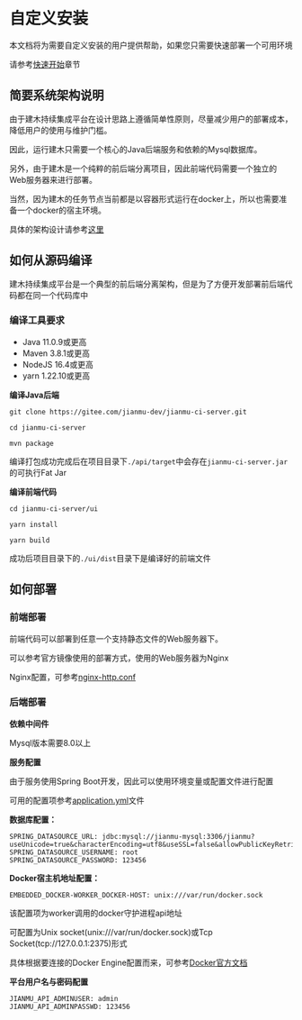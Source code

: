 # 自定义安装

本文档将为需要自定义安装的用户提供帮助，如果您只需要快速部署一个可用环境

请参考[快速开始](quick-start.md)章节

## 简要系统架构说明

由于建木持续集成平台在设计思路上遵循简单性原则，尽量减少用户的部署成本，降低用户的使用与维护门槛。

因此，运行建木只需要一个核心的Java后端服务和依赖的Mysql数据库。

另外，由于建木是一个纯粹的前后端分离项目，因此前端代码需要一个独立的Web服务器来进行部署。

当然，因为建木的任务节点当前都是以容器形式运行在docker上，所以也需要准备一个docker的宿主环境。

具体的架构设计请参考[这里](https://gitee.com/jianmu-dev/jianmu-architecture-as-code)

## 如何从源码编译

建木持续集成平台是一个典型的前后端分离架构，但是为了方便开发部署前后端代码都在同一个代码库中

### 编译工具要求
* Java 11.0.9或更高
* Maven 3.8.1或更高
* NodeJS 16.4或更高
* yarn 1.22.10或更高

**编译Java后端**

```
git clone https://gitee.com/jianmu-dev/jianmu-ci-server.git

cd jianmu-ci-server

mvn package
```
编译打包成功完成后在项目目录下`./api/target`中会存在`jianmu-ci-server.jar`的可执行Fat Jar

**编译前端代码**
```
cd jianmu-ci-server/ui

yarn install

yarn build
```
成功后项目目录下的`./ui/dist`目录下是编译好的前端文件

## 如何部署

### 前端部署  

前端代码可以部署到任意一个支持静态文件的Web服务器下。

可以参考官方镜像使用的部署方式，使用的Web服务器为Nginx

Nginx配置，可参考[nginx-http.conf](https://gitee.com/jianmu-dev/jianmu-ui-image/blob/master/nginx-http.conf)

### 后端部署

**依赖中间件**

Mysql版本需要8.0以上

**服务配置**

由于服务使用Spring Boot开发，因此可以使用环境变量或配置文件进行配置

可用的配置项参考[application.yml](https://gitee.com/jianmu-dev/jianmu-main/blob/master/api/src/main/resources/application.yml)文件

**数据库配置：**
```
SPRING_DATASOURCE_URL: jdbc:mysql://jianmu-mysql:3306/jianmu?useUnicode=true&characterEncoding=utf8&useSSL=false&allowPublicKeyRetrieval=true
SPRING_DATASOURCE_USERNAME: root
SPRING_DATASOURCE_PASSWORD: 123456
```
**Docker宿主机地址配置：**
```
EMBEDDED_DOCKER-WORKER_DOCKER-HOST: unix:///var/run/docker.sock
```
该配置项为worker调用的docker守护进程api地址

可配置为Unix socket(unix:///var/run/docker.sock)或Tcp Socket(tcp://127.0.0.1:2375)形式

具体根据要连接的Docker Engine配置而来，可参考[Docker官方文档](https://docs.docker.com/config/daemon/)

**平台用户名与密码配置**

```
JIANMU_API_ADMINUSER: admin
JIANMU_API_ADMINPASSWD: 123456
```
